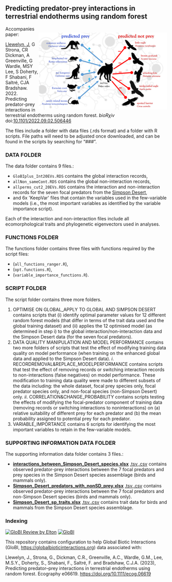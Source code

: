 ## Predicting predator-prey interactions in terrestrial endotherms using random forest
<img align="right" src="network-figure.png" alt="contraception" width="400" style="margin-top: 20px">

Accompanies paper:

<a href="https://globalecologyflinders.com/people/#JL">Llewelyn, J</a>, G Strona, CR Dickman, A Greenville, G Wardle, MSY Lee, S Doherty, F Shabani, F Saltré, CJA Bradshaw. 2022. Predicting predator-prey interactions in terrestrial endotherms using random forest. <em>bioRχiv</em> doi:<a href="http://doi.org/10.1101/2022.09.02.506446">10.1101/2022.09.02.506446</a>

The files include a folder with data files (.rds format) and a folder with R scripts. File paths will need to be adjusted once downloaded, and can be found in the scripts by searching for “###”.

### DATA FOLDER
The data folder contains 9 files.:
-	<code>GloBIplus_Int20EVs.RDS</code> contains the global interaction records,
-	<code>allNon_sameCont.RDS</code> contains the global non-interaction records,
-	<code>allperms_cut2_20EVs.RDS</code> contains the interaction and non-interaction records for the seven focal predators from the <a href="https://en.wikipedia.org/wiki/Simpson_Desert">Simpson Desert</a>,
-	and 6x 'KeepVar' files that contain the variables used in the few-variable models (i.e., the most important variables as identified by the variable importance script).

Each of the interaction and non-interaction files include all ecomorphological traits and phylogenetic eigenvectors used in analyses. 

### FUNCTIONS FOLDER
The functions folder contains three files with functions required by the script files:
- (<code>all_functions_ranger.R</code>),
- (<code>opt.functions.R</code>),
- (<code>variable_importance_functions.R</code>).

### SCRIPT FOLDER
The script folder contains three more folders.
1)	OPTIMISE ON GLOBAL_APPLY TO GLOBAL AND SIMPSON DESERT
contains scripts that (i) identify optimal parameter values for 12 different random forest models (that differ in terms of the trait data used and the global training dataset) and (ii) applies the 12 optimised model (as determined in step i) to the global interaction/non-interaction data and the Simpson Desert data (for the seven focal predators).
2)	DATA QUALITY MANIPULATION AND MODEL PERFORMANCE
contains two more folders of scripts that test the effect of modifying training data quality on model performance (when training on the enhanced global data and applied to the Simpson Desert data).
<em>i</em>. RECORDREMOVAL&REPLACE_MODELPERFORMANCE
contains scripts that test the effect of removing records or switching interaction records to non-interactions (false negatives) on model performance. These modification to training data quality were made to different subsets of the data including: the whole dataset, focal prey species only, focal predator species only, and non-focal species (non-Simpson Desert) only.
<em>ii</em>.	CORRELATION&CHANGE_PROBABILITY
contains scripts testing the effects of modifying the focal-predator component of training data (removing records or switching interactions to noninteractions) on (a) relative suitability of different prey for each predator and (b) the mean probability assigned to potential prey for each predator.
3) VARIABLE_IMPORTANCE
contains 6 scripts for identifying the most important variables to retain in the few-variable models.

### SUPPORTING INFORMATION DATA FOLDER
The supporting information data folder contains 3 files.:
- <strong>[interactions_between_Simpson_Desert_species.xlsx](supporting%20%information%20data%20files/interactions_between_Simpson_Desert_species.xlsx)</strong> [.tsv](supporting%20information%20data%20files/interactions_between_Simpson_Desert_species.tsv),[.csv](supporting%20information%20data%20files/interactions_between_Simpson_Desert_species.csv) contains observed predator-prey interactions between the 7 focal predators and prey species in the Simpson Desert species assemblage (birds and mammals only).
- <strong>[Simpson_Desert_predators_with_nonSD_prey.xlsx](supporting%20information%20data%20files/Simpson_Desert_predators_with_nonSD_prey.xlsx)</strong> [.tsv](supporting%20information%20data%20files/Simpson_Desert_predators_with_nonSD_prey.tsv),[.csv](supporting%20information%20data%20files/Simpson_Desert_predators_with_nonSD_prey.csv) contains observed predator-prey interactions between the 7 focal predators and non-Simpson Desert species (birds and mammals only).
- <strong>[Simpson_Desert_sp_traits.xlsx](supporting%20information%20data%20files/Simpson_Desert_sp_traits.xlsx)</strong> [.tsv](supporting%20information%20data%20files/Simpson_Desert_sp_traits.tsv),[.csv](supporting%20information%20data%20files/Simpson_Desert_sp_traits.csv) contains trait data for birds and mammals from the Simpson Desert species assemblage.

### Indexing

[![GloBI Review by Elton](../../actions/workflows/review.yml/badge.svg)](../../actions/workflows/review.yml) [![GloBI](https://api.globalbioticinteractions.org/interaction.svg?accordingTo=globi:JohnLlewelyn/random-forests-for-predicting-predator-prey-interactions-in-terrestrial-vertebrates&refutes=true&refutes=false)](https://globalbioticinteractions.org/?accordingTo=globi:JohnLlewelyn/random-forests-for-predicting-predator-prey-interactions-in-terrestrial-vertebrates)

This repository contains configuration to help Global Biotic Interactions (GloBI, https://globalbioticinteractions.org) data associated with:

Llewelyn, J., Strona, G., Dickman, C.R., Greenville, A.C., Wardle, G.M., Lee, M.S.Y., Doherty, S., Shabani, F., Saltré, F. and Bradshaw, C.J.A. (2023), Predicting predator–prey interactions in terrestrial endotherms using random forest. Ecography e06619. https://doi.org/10.1111/ecog.06619

